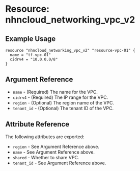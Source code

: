 # Resource: nhncloud_networking_vpc_v2

## Example Usage

```
resource "nhncloud_networking_vpc_v2" "resource-vpc-01" {
  name = "tf-vpc-01"
  cidrv4 = "10.0.0.0/8"
}
```

## Argument Reference

* `name` - (Required) The name for the VPC.
* `cidrv4` - (Required) The IP range for the VPC.
* `region` - (Optional) The region name of the VPC.
* `tenant_id` - (Optional) The tenant ID of the VPC.

## Attribute Reference

The following attributes are exported:

* `region` - See Argument Reference above.
* `name` - See Argument Reference above.
* `shared` - Whether to share VPC.
* `tenant_id` - See Argument Reference above.